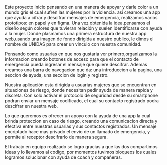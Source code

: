 
Este proyecto inicio pensando en una manera de apoyar y darle color a un mundo gris el cual sufren las mujeres por la violencia. 
asi creamos una app que ayuda a cifrar y descifrar mensajes de emergencia, realizamos varios prototipos: en papel y en figma. Una vez obtenida la idea,pensamos el diseño según colores que tuvieran relación y suelen identificarse con ayuda a la mujer.
Donde plasmamos una primera estructura de nuestra app web,usando una imagen de fondo dirigida a nuestro publico, le dimos el nombre de  UNIDAS para crear un vinculo con nuestra comunidad.

Pensando como usuarias en que nos gustaria ver primero,organizamos la informacion creando botones de acceso para que el contacto de emergencia pueda ingresar el mensaje que quiere descifrar. Ademas creamos una barra de navegacion que da: una introduccion a la pagina, una seccion de ayuda, una seccion de login y registro.


Nuestra aplicación esta dirigida a  usuarias mujeres que se encuentran en situaciones de riesgo, donde necesitan
pedir ayuda de manera rapida y discreta. Con solo activar el protocolo de seguridad desde su smartphone
podran enviar un mensaje codificado, el cual  su contacto registrado podra descifrar en nuestra web.


Lo que queremos es ofrecer un apoyo con la ayuda de una app la cual brinda proteccion en caso de riesgo, creando una comunicacion directa y efectiva entre nuestras usuarias y sus contactos registrados. Un mensaje encriptado hace mas privado el envio de un llamado de emergencia, y permite al receptor descifrarlo de manera segura.

El trabajo en equipo realizado se logro gracias a que las dos compartimos ideas y lo llevamos al codigo, por momentos tuvimos bloqueos los cuales logramos solucionar con ayuda de coach y compañeras.
